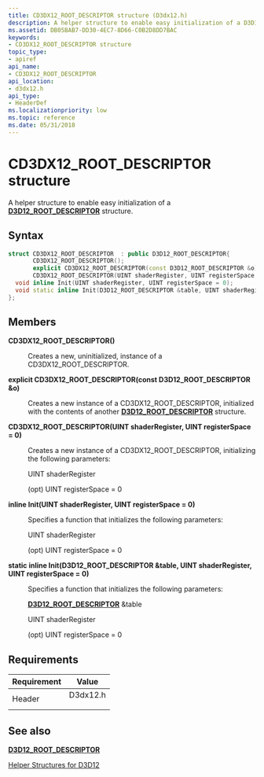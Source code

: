```yaml
---
title: CD3DX12_ROOT_DESCRIPTOR structure (D3dx12.h)
description: A helper structure to enable easy initialization of a D3D12\_ROOT\_DESCRIPTOR structure.
ms.assetid: DB05BAB7-DD30-4EC7-8D66-C0B2D8DD7BAC
keywords:
- CD3DX12_ROOT_DESCRIPTOR structure
topic_type:
- apiref
api_name:
- CD3DX12_ROOT_DESCRIPTOR
api_location:
- d3dx12.h
api_type:
- HeaderDef
ms.localizationpriority: low
ms.topic: reference
ms.date: 05/31/2018
---
```


# CD3DX12\_ROOT\_DESCRIPTOR structure

A helper structure to enable easy initialization of a [**D3D12\_ROOT\_DESCRIPTOR**](/windows/desktop/api/d3d12/ns-d3d12-d3d12_root_descriptor) structure.

## Syntax


```C++
struct CD3DX12_ROOT_DESCRIPTOR  : public D3D12_ROOT_DESCRIPTOR{
       CD3DX12_ROOT_DESCRIPTOR();
       explicit CD3DX12_ROOT_DESCRIPTOR(const D3D12_ROOT_DESCRIPTOR &o);
       CD3DX12_ROOT_DESCRIPTOR(UINT shaderRegister, UINT registerSpace = 0);
  void inline Init(UINT shaderRegister, UINT registerSpace = 0);
  void static inline Init(D3D12_ROOT_DESCRIPTOR &table, UINT shaderRegister, UINT registerSpace = 0);
};
```



## Members

<dl> <dt>

**CD3DX12\_ROOT\_DESCRIPTOR()**
</dt> <dd>

Creates a new, uninitialized, instance of a CD3DX12\_ROOT\_DESCRIPTOR.

</dd> <dt>

**explicit CD3DX12\_ROOT\_DESCRIPTOR(const D3D12\_ROOT\_DESCRIPTOR &o)**
</dt> <dd>

Creates a new instance of a CD3DX12\_ROOT\_DESCRIPTOR, initialized with the contents of another [**D3D12\_ROOT\_DESCRIPTOR**](/windows/desktop/api/d3d12/ns-d3d12-d3d12_root_descriptor) structure.

</dd> <dt>

**CD3DX12\_ROOT\_DESCRIPTOR(UINT shaderRegister, UINT registerSpace = 0)**
</dt> <dd>

Creates a new instance of a CD3DX12\_ROOT\_DESCRIPTOR, initializing the following parameters:

UINT shaderRegister

(opt) UINT registerSpace = 0

</dd> <dt>

**inline Init(UINT shaderRegister, UINT registerSpace = 0)**
</dt> <dd>

Specifies a function that initializes the following parameters:

UINT shaderRegister

(opt) UINT registerSpace = 0

</dd> <dt>

**static inline Init(D3D12\_ROOT\_DESCRIPTOR &table, UINT shaderRegister, UINT registerSpace = 0)**
</dt> <dd>

Specifies a function that initializes the following parameters:

[**D3D12\_ROOT\_DESCRIPTOR**](/windows/desktop/api/d3d12/ns-d3d12-d3d12_root_descriptor) &table

UINT shaderRegister

(opt) UINT registerSpace = 0

</dd> </dl>

## Requirements



| Requirement | Value |
|-------------------|-------------------------------------------------------------------------------------|
| Header<br/> | <dl> <dt>D3dx12.h</dt> </dl> |



## See also

<dl> <dt>

[**D3D12\_ROOT\_DESCRIPTOR**](/windows/desktop/api/d3d12/ns-d3d12-d3d12_root_descriptor)
</dt> <dt>

[Helper Structures for D3D12](helper-structures-for-d3d12.md)
</dt> </dl>

 

 





